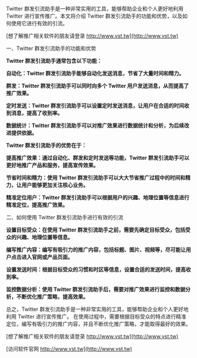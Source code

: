 Twitter 群发引流助手是一种非常实用的工具，能够帮助企业和个人更好地利用 Twitter 进行宣传推广。本文将介绍 Twitter 群发引流助手的功能和优势，以及如何使用它进行有效的引流。

[想了解推广相关软件的朋友请登录 http://www.vst.tw](http://www.vst.tw)

一、Twitter 群发引流助手的功能和优势

**Twitter 群发引流助手通常包含以下功能：**

**自动化：Twitter 群发引流助手能够自动化发送消息，节省了大量时间和精力。**

**群发：Twitter 群发引流助手可以同时向多个 Twitter 用户发送消息，从而提高了推广效果。**

**定时发送：Twitter 群发引流助手可以设置定时发送消息，让用户在合适的时间收到消息，提高了收到率。**

**数据统计：Twitter 群发引流助手可以对推广效果进行数据统计和分析，为后续改进提供依据。**

**Twitter 群发引流助手的优势在于：**

**提高推广效果：通过自动化、群发和定时发送等功能，Twitter 群发引流助手可以更好地推广产品和服务，提高宣传效果。**

**节省时间和精力：使用 Twitter 群发引流助手可以大大节省推广过程中的时间和精力，让用户能够更加关注核心业务。**

**精准定位用户：Twitter 群发引流助手可以根据用户的兴趣、地理位置等信息进行精准定位，提高推广效果。**

二、如何使用 Twitter 群发引流助手进行有效的引流

**设置目标受众：在使用 Twitter 群发引流助手之前，需要先确定目标受众，包括受众的兴趣、地理位置等信息。**

**编写推广内容：编写有吸引力的推广内容，包括标题、图片、视频等，尽可能让用户点击进入官网或产品页面。**

**设置发送时间：根据目标受众的习惯和时区等信息，设置合适的发送时间，提高收到率。**

**监控数据分析：使用 Twitter 群发引流助手后，需要对推广效果进行监控和数据分析，不断优化推广策略，提高效果。**

总之，Twitter 群发引流助手是一种非常实用的工具，能够帮助企业和个人更好地利用 Twitter 进行宣传推广。 在使用过程中，需要根据目标受众的特点进行精准定位，编写有吸引力的推广内容，并且不断优化推广策略，才能取得最好的效果。

[想了解推广相关软件的朋友请登录 http://www.vst.tw](http://www.vst.tw)


[访问软件官网 http://www.vst.tw](http://www.vst.tw)
